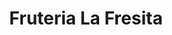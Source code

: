 ---
title: "Fruteria La Fresita"
url: /tenosique-de-pino-suarez/fruteria-la-fresita/
shop: Gemüse & Obst
---